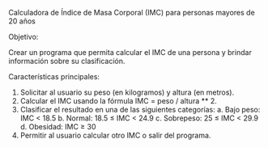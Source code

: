 Calculadora de Índice de Masa Corporal (IMC) para personas mayores de 20 años

Objetivo: 

Crear un programa que permita calcular el IMC de una persona y brindar información sobre su clasificación.

Características principales:

1. Solicitar al usuario su peso (en kilogramos) y altura (en metros).
2. Calcular el IMC usando la fórmula IMC = peso / altura ** 2.
3. Clasificar el resultado en una de las siguientes categorías:
    a. Bajo peso: IMC < 18.5
    b. Normal: 18.5 ≤ IMC < 24.9
    c. Sobrepeso: 25 ≤ IMC < 29.9
    d. Obesidad: IMC ≥ 30
4. Permitir al usuario calcular otro IMC o salir del programa.

